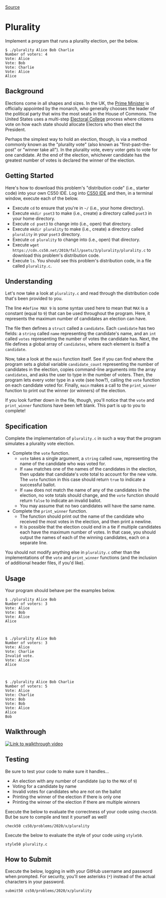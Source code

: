 [Source](https://cs50.harvard.edu/x/2020/psets/3/plurality/ "Permalink to Plurality - CS50x")

# Plurality

Implement a program that runs a plurality election, per the below.
    
    
    $ ./plurality Alice Bob Charlie
    Number of voters: 4
    Vote: Alice
    Vote: Bob
    Vote: Charlie
    Vote: Alice
    Alice
    

## Background

Elections come in all shapes and sizes. In the UK, the [Prime Minister][1] is officially appointed by the monarch, who generally chooses the leader of the political party that wins the most seats in the House of Commons. The United States uses a multi-step [Electoral College][2] process where citizens vote on how each state should allocate Electors who then elect the President.

Perhaps the simplest way to hold an election, though, is via a method commonly known as the "plurality vote" (also known as "first-past-the-post" or "winner take all"). In the plurality vote, every voter gets to vote for one candidate. At the end of the election, whichever candidate has the greatest number of votes is declared the winner of the election.

## Getting Started

Here's how to download this problem's "distribution code" (i.e., starter code) into your own CS50 IDE. Log into [CS50 IDE][3] and then, in a terminal window, execute each of the below.

* Execute `cd` to ensure that you're in `~/` (i.e., your home directory).
* Execute `mkdir pset3` to make (i.e., create) a directory called `pset3` in your home directory.
* Execute `cd pset3` to change into (i.e., open) that directory.
* Execute `mkdir plurality` to make (i.e., create) a directory called `plurality` in your `pset3` directory.
* Execute `cd plurality` to change into (i.e., open) that directory.
* Execute `wget https://cdn.cs50.net/2019/fall/psets/3/plurality/plurality.c` to download this problem's distribution code.
* Execute `ls`. You should see this problem's distribution code, in a file called `plurality.c`.

## Understanding

Let's now take a look at `plurality.c` and read through the distribution code that's been provided to you.

The line `#define MAX 9` is some syntax used here to mean that `MAX` is a constant (equal to `9`) that can be used throughout the program. Here, it represents the maximum number of candidates an election can have.

The file then defines a `struct` called a `candidate`. Each `candidate` has two fields: a `string` called `name` representing the candidate's name, and an `int` called `votes` representing the number of votes the candidate has. Next, the file defines a global array of `candidates`, where each element is itself a `candidate`.

Now, take a look at the `main` function itself. See if you can find where the program sets a global variable `candidate_count` representing the number of candidates in the election, copies command-line arguments into the array `candidates`, and asks the user to type in the number of voters. Then, the program lets every voter type in a vote (see how?), calling the `vote` function on each candidate voted for. Finally, `main` makes a call to the `print_winner` function to print out the winner (or winners) of the election.

If you look further down in the file, though, you'll notice that the `vote` and `print_winner` functions have been left blank. This part is up to you to complete!

## Specification

Complete the implementation of `plurality.c` in such a way that the program simulates a plurality vote election.

* Complete the `vote` function. 
    * `vote` takes a single argument, a `string` called `name`, representing the name of the candidate who was voted for.
    * If `name` matches one of the names of the candidates in the election, then update that candidate's vote total to account for the new vote. The `vote` function in this case should return `true` to indicate a successful ballot.
    * If `name` does not match the name of any of the candidates in the election, no vote totals should change, and the `vote` function should return `false` to indicate an invalid ballot.
    * You may assume that no two candidates will have the same name.
* Complete the `print_winner` function. 
    * The function should print out the name of the candidate who received the most votes in the election, and then print a newline.
    * It is possible that the election could end in a tie if multiple candidates each have the maximum number of votes. In that case, you should output the names of each of the winning candidates, each on a separate line.

You should not modify anything else in `plurality.c` other than the implementations of the `vote` and `print_winner` functions (and the inclusion of additional header files, if you'd like).

## Usage

Your program should behave per the examples below.
    
    
    $ ./plurality Alice Bob
    Number of voters: 3
    Vote: Alice
    Vote: Bob
    Vote: Alice
    Alice
    
    
    
    $ ./plurality Alice Bob
    Number of voters: 3
    Vote: Alice
    Vote: Charlie
    Invalid vote.
    Vote: Alice
    Alice
    
    
    
    $ ./plurality Alice Bob Charlie
    Number of voters: 5
    Vote: Alice
    Vote: Charlie
    Vote: Bob
    Vote: Bob
    Vote: Alice
    Alice
    Bob
    

## Walkthrough
[![Link to walkthrough video](https://img.youtube.com/vi/ftOapzDjEb8/0.jpg)](https://youtu.be/ftOapzDjEb8)

## Testing

Be sure to test your code to make sure it handles…

* An election with any number of candidate (up to the `MAX` of `9`)
* Voting for a candidate by name
* Invalid votes for candidates who are not on the ballot
* Printing the winner of the election if there is only one
* Printing the winner of the election if there are multiple winners

Execute the below to evaluate the correctness of your code using `check50`. But be sure to compile and test it yourself as well!
    
    
    check50 cs50/problems/2020/x/plurality
    

Execute the below to evaluate the style of your code using `style50`.
    
    
    style50 plurality.c
    

## How to Submit

Execute the below, logging in with your GitHub username and password when prompted. For security, you'll see asterisks (`*`) instead of the actual characters in your password.
    
    
    submit50 cs50/problems/2020/x/plurality
    

[1]: https://www.parliament.uk/education/about-your-parliament/general-elections/
[2]: https://www.archives.gov/federal-register/electoral-college/about.html
[3]: https://ide.cs50.io/
